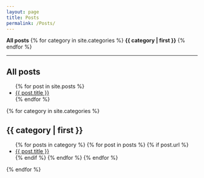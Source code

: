 ```yaml
---
layout: page
title: Posts
permalink: /Posts/
---
```

<nav>
    <a class='postclick' data-target="#allposts"><strong>All posts</strong></a>
    {% for category in site.categories %}
        <a class='postclick' data-target="#{{ category | first | remove:' ' }}"><strong>{{ category | first }}</strong></a> 
    {% endfor %}
</nav>
<hr class='hr1' />
<div class="catbloc" id="allposts">
    <h2>All posts</h2>
        <ul class="postlist">
            {% for post in site.posts %}
                <li class="postlist-listitem">
                    <a class="postlist-link" href="{{ post.url }}">
                    {{ post.title }}
                    </a>
                </li>
            {% endfor %}
        </ul>
</div>
<div>
{% for category in site.categories %}
    <div class="catbloc" id="{{ category | first | remove:' ' }}">
        <h2>{{ category | first }}</h2>
        <ul class="postlist">
           {% for posts in category %}
             {% for post in posts %}
               {% if post.url %}
                 <li class="postlist-listitem">
                   <a class="postlist-link" href="{{ post.url }}">
                     {{ post.title }}
                   </a>
                 </li>
               {% endif %}
             {% endfor %}
           {% endfor %}
        </ul>
    </div>
{% endfor %}
</div>
